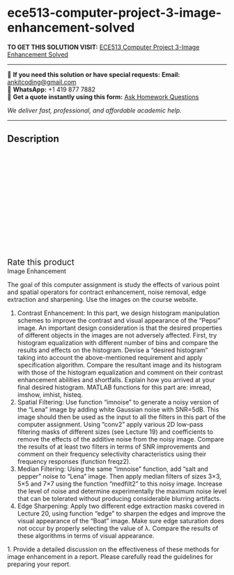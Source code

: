# ece513-computer-project-3-image-enhancement-solved
**TO GET THIS SOLUTION VISIT:** [ECE513 Computer Project 3-Image Enhancement Solved](https://www.ankitcodinghub.com/product/ece513-computer-project-3-image-enhancement-solved/)


---

📩 **If you need this solution or have special requests:** **Email:** ankitcoding@gmail.com  
📱 **WhatsApp:** +1 419 877 7882  
📄 **Get a quote instantly using this form:** [Ask Homework Questions](https://www.ankitcodinghub.com/services/ask-homework-questions/)

*We deliver fast, professional, and affordable academic help.*

---

<h2>Description</h2>



<div class="kk-star-ratings kksr-auto kksr-align-center kksr-valign-top" data-payload="{&quot;align&quot;:&quot;center&quot;,&quot;id&quot;:&quot;98351&quot;,&quot;slug&quot;:&quot;default&quot;,&quot;valign&quot;:&quot;top&quot;,&quot;ignore&quot;:&quot;&quot;,&quot;reference&quot;:&quot;auto&quot;,&quot;class&quot;:&quot;&quot;,&quot;count&quot;:&quot;0&quot;,&quot;legendonly&quot;:&quot;&quot;,&quot;readonly&quot;:&quot;&quot;,&quot;score&quot;:&quot;0&quot;,&quot;starsonly&quot;:&quot;&quot;,&quot;best&quot;:&quot;5&quot;,&quot;gap&quot;:&quot;4&quot;,&quot;greet&quot;:&quot;Rate this product&quot;,&quot;legend&quot;:&quot;0\/5 - (0 votes)&quot;,&quot;size&quot;:&quot;24&quot;,&quot;title&quot;:&quot;ECE513 Computer Project 3-Image Enhancement Solved&quot;,&quot;width&quot;:&quot;0&quot;,&quot;_legend&quot;:&quot;{score}\/{best} - ({count} {votes})&quot;,&quot;font_factor&quot;:&quot;1.25&quot;}">

<div class="kksr-stars">

<div class="kksr-stars-inactive">
            <div class="kksr-star" data-star="1" style="padding-right: 4px">


<div class="kksr-icon" style="width: 24px; height: 24px;"></div>
        </div>
            <div class="kksr-star" data-star="2" style="padding-right: 4px">


<div class="kksr-icon" style="width: 24px; height: 24px;"></div>
        </div>
            <div class="kksr-star" data-star="3" style="padding-right: 4px">


<div class="kksr-icon" style="width: 24px; height: 24px;"></div>
        </div>
            <div class="kksr-star" data-star="4" style="padding-right: 4px">


<div class="kksr-icon" style="width: 24px; height: 24px;"></div>
        </div>
            <div class="kksr-star" data-star="5" style="padding-right: 4px">


<div class="kksr-icon" style="width: 24px; height: 24px;"></div>
        </div>
    </div>

<div class="kksr-stars-active" style="width: 0px;">
            <div class="kksr-star" style="padding-right: 4px">


<div class="kksr-icon" style="width: 24px; height: 24px;"></div>
        </div>
            <div class="kksr-star" style="padding-right: 4px">


<div class="kksr-icon" style="width: 24px; height: 24px;"></div>
        </div>
            <div class="kksr-star" style="padding-right: 4px">


<div class="kksr-icon" style="width: 24px; height: 24px;"></div>
        </div>
            <div class="kksr-star" style="padding-right: 4px">


<div class="kksr-icon" style="width: 24px; height: 24px;"></div>
        </div>
            <div class="kksr-star" style="padding-right: 4px">


<div class="kksr-icon" style="width: 24px; height: 24px;"></div>
        </div>
    </div>
</div>


<div class="kksr-legend" style="font-size: 19.2px;">
            <span class="kksr-muted">Rate this product</span>
    </div>
    </div>
<div class="page" title="Page 1">
<div class="layoutArea">
<div class="column">
Image Enhancement

The goal of this computer assignment is study the effects of various point and spatial operators for contract enhancement, noise removal, edge extraction and sharpening. Use the images on the course website.

<ol>
<li>Contrast Enhancement: In this part, we design histogram manipulation schemes to improve the contrast and visual appearance of the “Pepsi” image. An important design consideration is that the desired properties of different objects in the images are not adversely affected. First, try histogram equalization with different number of bins and compare the results and effects on the histogram. Devise a “desired histogram” taking into account the above-mentioned requirement and apply specification algorithm. Compare the resultant image and its histogram with those of the histogram equalization and comment on their contrast enhancement abilities and shortfalls. Explain how you arrived at your final desired histogram. MATLAB functions for this part are: imread, imshow, imhist, histeq.</li>
<li>Spatial Filtering: Use function “imnoise” to generate a noisy version of the “Lena” image by adding white Gaussian noise with SNR=5dB. This image should then be used as the input to all the filters in this part of the computer assignment. Using “conv2” apply various 2D low-pass filtering masks of different sizes (see Lecture 19) and coefficients to remove the effects of the additive noise from the noisy image. Compare the results of at least two filters in terms of SNR improvements and comment on their frequency selectivity characteristics using their frequency responses (function freqz2).</li>
<li>Median Filtering: Using the same “imnoise” function, add “salt and pepper” noise to “Lena” image. Then apply median filters of sizes 3×3, 5×5 and 7×7 using the function “medfilt2” to this noisy image. Increase the level of noise and determine experimentally the maximum noise level that can be tolerated without producing considerable blurring artifacts.</li>
<li>Edge Sharpening: Apply two different edge extraction masks covered in Lecture 20, using function “edge” to sharpen the edges and improve the visual appearance of the “Boat” image. Make sure edge saturation does not occur by properly selecting the value of λ. Compare the results of these algorithms in terms of visual appearance.</li>
</ol>
1. Provide a detailed discussion on the effectiveness of these methods for image enhancement in a report. Please carefully read the guidelines for preparing your report.

</div>
</div>
</div>
